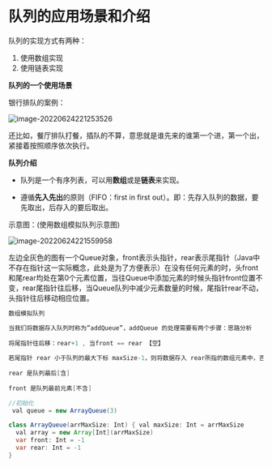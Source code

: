 # 队列的应用场景和介绍

队列的实现方式有两种：

1. 使用数组实现
2. 使用链表实现

**队列的一个使用场景**

银行排队的案例：

![image-20220624221253526](https://hediancha-1312143060.cos.ap-shanghai.myqcloud.com/202206242212622.png)

还比如，餐厅排队打餐，插队的不算，意思就是谁先来的谁第一个进，第一个出，紧接着按照顺序依次执行。

**队列介绍**

* 队列是一个有序列表，可以用**数组**或是**链表**来实现。

* 遵循**先入先出**的原则（FIFO：first in first out）。即：先存入队列的数据，要先取出，后存入的要后取出。

示意图：(使用数组模拟队列示意图)

![image-20220624221559958](https://hediancha-1312143060.cos.ap-shanghai.myqcloud.com/202206242215991.png)

左边全灰色的图有一个Queue对象，front表示头指针，rear表示尾指针（Java中不存在指针这一实际概念，此处是为了方便表示）在没有任何元素的时，头front和尾rear均处在第0个元素位置，当往Queue中添加元素的时候头指针front位置不变，rear尾指针往后移，当Queue队列中减少元素数量的时候，尾指针rear不动，头指针往后移动相应位置。

```java
数组模拟队列

当我们将数据存入队列时称为”addQueue”，addQueue 的处理需要有两个步骤：思路分析
    
将尾指针往后移：rear+1 , 当front == rear 【空】
    
若尾指针 rear 小于队列的最大下标 maxSize-1，则将数据存入 rear所指的数组元素中，否则无法存入数据。 rear  == maxSize - 1[队列满]
    
rear 是队列最后[含]
    
front 是队列最前元素[不含]

```



```java
//初始化
 val queue = new ArrayQueue(3)
```



```java
class ArrayQueue(arrMaxSize: Int) { val maxSize: Int = arrMaxSize
  val array = new Array[Int](arrMaxSize)
  var front: Int = -1
  var rear: Int = -1
}
```

